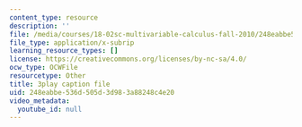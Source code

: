 ```yaml
---
content_type: resource
description: ''
file: /media/courses/18-02sc-multivariable-calculus-fall-2010/248eabbe536d505d3d983a88248c4e20_G534bz09B4A.srt
file_type: application/x-subrip
learning_resource_types: []
license: https://creativecommons.org/licenses/by-nc-sa/4.0/
ocw_type: OCWFile
resourcetype: Other
title: 3play caption file
uid: 248eabbe-536d-505d-3d98-3a88248c4e20
video_metadata:
  youtube_id: null
---
```

